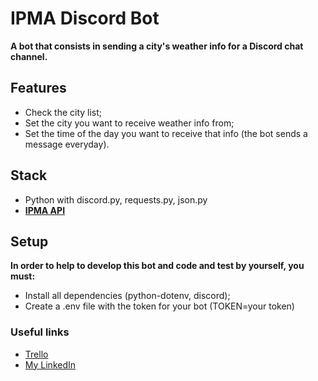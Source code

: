 # IPMA Discord Bot
**A bot that consists in sending a city's weather info for a Discord chat channel.** 

## Features
- Check the city list;
- Set the city you want to receive weather info from;
- Set the time of the day you want to receive that info (the bot sends a message everyday).

## Stack
- Python with discord.py, requests.py, json.py
- **[IPMA API](https://api.ipma.pt/)**

## Setup
**In order to help to develop this bot and code and test by yourself, you must:**  
- Install all dependencies (python-dotenv, discord);
- Create a .env file with the token for your bot (TOKEN=your token)

### Useful links
- [Trello]()
- [My LinkedIn](https://www.linkedin.com/in/duarteribeiromelo/)


